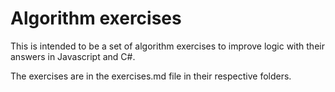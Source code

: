 # Algorithm exercises

This is intended to be a set of algorithm exercises to improve logic with their answers in Javascript and C#. 

The exercises are in the exercises.md file in their respective folders.
